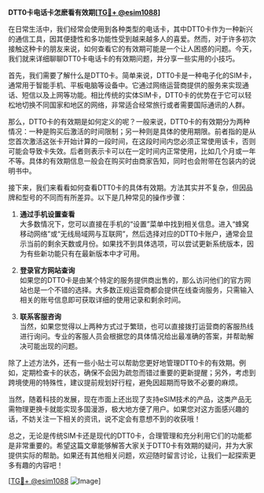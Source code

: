 **DTT0卡电话卡怎麽看有效期[[TG💪+ @esim1088](https://t.me/s/esim1088)]**

在日常生活中，我们经常会使用到各种类型的电话卡，其中DTT0卡作为一种新兴的通信工具，因其便捷性和多功能性受到越来越多人的喜爱。然而，对于许多初次接触这种卡的朋友来说，如何查看它的有效期可能是一个让人困惑的问题。今天，我们就来详细聊聊DTT0卡电话卡的有效期问题，并分享一些实用的小技巧。

首先，我们需要了解什么是DTT0卡。简单来说，DTT0卡是一种电子化的SIM卡，通常用于智能手机、平板电脑等设备中。它通过网络运营商提供的服务来实现通话、短信以及上网等功能。相比传统的实体SIM卡，DTT0卡的优势在于它可以轻松地切换不同国家和地区的网络，非常适合经常旅行或者需要国际通讯的人群。

那么，DTT0卡的有效期是如何定义的呢？一般来说，DTT0卡的有效期分为两种情况：一种是购买后激活的时间限制；另一种则是具体的使用期限。前者指的是从您首次激活这张卡开始计算的一段时间，在这段时间内您必须正常使用该卡，否则可能会导致卡失效。后者则表示卡可以在一定时间内正常使用，比如几个月或一年不等。具体的有效期信息一般会在购买时由商家告知，同时也会附带在包装内的说明书中。

接下来，我们来看看如何查看DTT0卡的具体有效期。方法其实并不复杂，但因品牌和型号的不同而有所差异。以下是几种常见的操作步骤：

1. **通过手机设置查看**  
   大多数情况下，您可以直接在手机的“设置”菜单中找到相关信息。进入“蜂窝移动网络”或“无线局域网与互联网”，然后选择对应的DTT0卡账户，通常会显示当前的剩余天数或月份。如果找不到具体选项，可以尝试更新系统版本，因为有些新功能只有在最新版本中才可用。

2. **登录官方网站查询**  
   如果您的DTT0卡是由某个特定的服务提供商出售的，那么访问他们的官方网站也是一个不错的选择。大多数正规运营商都会提供在线查询服务，只需输入相关的账号信息即可获取详细的使用记录和剩余时间。

3. **联系客服咨询**  
   当然，如果您觉得以上两种方式过于繁琐，也可以直接拨打运营商的客服热线进行询问。专业的客服人员会根据您的具体情况给出最准确的答案，并帮助解决可能出现的问题。

除了上述方法外，还有一些小贴士可以帮助您更好地管理DTT0卡的有效期。例如，定期检查卡的状态，确保不会因为疏忽而错过重要的更新提醒；另外，考虑到跨境使用的特殊性，建议提前规划好行程，避免因超期而导致不必要的麻烦。

当然，随着科技的发展，现在市面上还出现了支持eSIM技术的产品，这类产品无需物理更换卡就能实现多国漫游，极大地方便了用户。如果您对这方面感兴趣的话，不妨关注一下相关的资讯，说不定会有意想不到的收获哦！

总之，无论是传统SIM卡还是现代的DTT0卡，合理管理和充分利用它们的功能都是非常重要的。希望这篇文章能够解答大家关于DTT0卡有效期的疑问，并为大家提供实际的帮助。如果还有其他相关问题，欢迎随时留言讨论，让我们一起探索更多有趣的内容吧！

[[TG💪+ @esim1088](https://t.me/s/esim1088) ![Image](https://i.postimg.cc/4NQfJmqS/Snipaste-2025-05-13-00-14-12.png)]